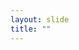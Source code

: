 ```yaml
---
layout: slide
title: ""
---
```


<section data-background-image="assets/images/Slide16.png" data-background-size="70%" data-background-position="center"/>